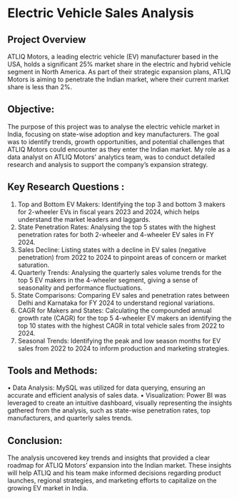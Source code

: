 #  Electric Vehicle Sales Analysis

## Project Overview

ATLIQ Motors, a leading electric vehicle (EV) manufacturer based in the USA, holds a significant 25% market share in the electric and hybrid vehicle segment in North America.
As part of their strategic expansion plans, ATLIQ Motors is aiming to penetrate the Indian market, where their current market share is less than 2%. 

## Objective: 

The purpose of this project was to analyse the electric vehicle market in India, focusing on state-wise adoption and key manufacturers. 
The goal was to identify trends, growth opportunities, and potential challenges that ATLIQ Motors could encounter as they enter the Indian market. 
My role as a data analyst on ATLIQ Motors' analytics team, was to conduct detailed research and analysis to support the company’s expansion strategy.

## Key Research Questions : 

1.	Top and Bottom EV Makers: Identifying the top 3 and bottom 3 makers for 2-wheeler EVs in fiscal years 2023 and 2024, which helps understand the market leaders and laggards.
2.	State Penetration Rates: Analysing the top 5 states with the highest penetration rates for both 2-wheeler and 4-wheeler EV sales in FY 2024.
3.	Sales Decline: Listing states with a decline in EV sales (negative penetration) from 2022 to 2024 to pinpoint areas of concern or market saturation.
4.	Quarterly Trends: Analysing the quarterly sales volume trends for the top 5 EV makers in the 4-wheeler segment, giving a sense of seasonality and performance fluctuations.
5.	State Comparisons: Comparing EV sales and penetration rates between Delhi and Karnataka for FY 2024 to understand regional variations.
6.	CAGR for Makers and States: Calculating the compounded annual growth rate (CAGR) for the top 5 4-wheeler EV makers an	identifying the top 10 states with the highest CAGR in total vehicle sales from 2022 to 2024.
7.	Seasonal Trends: Identifying the peak and low season months for EV sales from 2022 to 2024 to inform production and marketing strategies.

## Tools and Methods:

•	Data Analysis: MySQL was utilized for data querying, ensuring an accurate and efficient analysis of sales data.
•	Visualization: Power BI was leveraged to create an intuitive dashboard, visually representing the insights gathered from the analysis, such as state-wise penetration rates, top manufacturers, and quarterly sales trends.

## Conclusion: 

The analysis uncovered key trends and insights that provided a clear roadmap for ATLIQ Motors’ expansion into the Indian market. These insights will help ATLIQ and his team make informed decisions regarding product launches, regional strategies, and marketing efforts to capitalize on the growing EV market in India.
